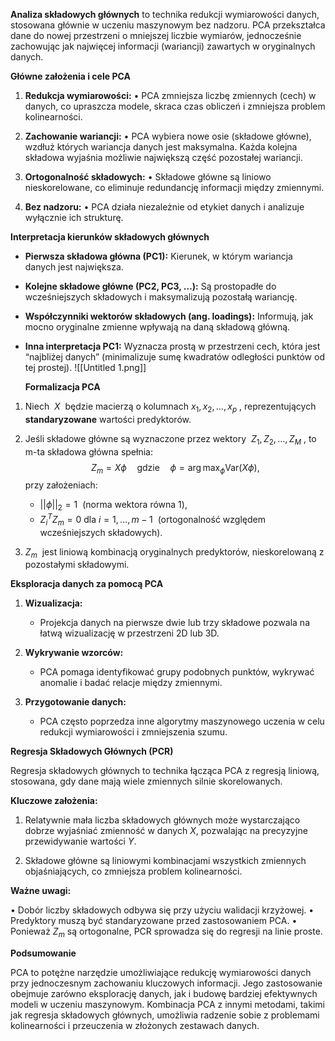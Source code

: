 **Analiza składowych głównych** to technika redukcji wymiarowości danych, stosowana głównie w uczeniu maszynowym bez nadzoru. PCA przekształca dane do nowej przestrzeni o mniejszej liczbie wymiarów, jednocześnie zachowując jak najwięcej informacji (wariancji) zawartych w oryginalnych danych.

**Główne założenia i cele PCA**

1. **Redukcja wymiarowości:**
	• PCA zmniejsza liczbę zmiennych (cech) w danych, co upraszcza modele, skraca czas obliczeń i zmniejsza problem kolinearności.

2. **Zachowanie wariancji:**
	• PCA wybiera nowe osie (składowe główne), wzdłuż których wariancja danych jest maksymalna. Każda kolejna składowa wyjaśnia możliwie największą część pozostałej wariancji.

3. **Ortogonalność składowych:**
	• Składowe główne są liniowo nieskorelowane, co eliminuje redundancję informacji między zmiennymi.

4. **Bez nadzoru:**
	• PCA działa niezależnie od etykiet danych i analizuje wyłącznie ich strukturę.


**Interpretacja kierunków składowych głównych**

- **Pierwsza składowa główna (PC1):** Kierunek, w którym wariancja danych jest największa.
- **Kolejne składowe główne (PC2, PC3, …):** Są prostopadłe do wcześniejszych składowych i maksymalizują pozostałą wariancję.
- **Współczynniki wektorów składowych (ang. loadings):** Informują, jak mocno oryginalne zmienne wpływają na daną składową główną.
- **Inna interpretacja PC1:** Wyznacza prostą w przestrzeni cech, która jest “najbliżej danych” (minimalizuje sumę kwadratów odległości punktów od tej prostej).
![[Untitled 1.png]]


  **Formalizacja PCA**

1. Niech  $X$  będzie macierzą o kolumnach $x_1, x_2, \dots, x_p$ , reprezentujących **standaryzowane** wartości predyktorów.

2. Jeśli składowe główne są wyznaczone przez wektory  $Z_1, Z_2, \dots, Z_M$ , to m-ta składowa główna spełnia: $$Z_m = X \phi \quad \text{gdzie} \quad \phi = \arg \max_{\phi} \text{Var}(X \phi),$$przy założeniach:
	- $||\phi||_2 = 1$  (norma wektora równa 1),
	- $Z_i^T Z_m = 0$ dla $i = 1, \dots, m-1$  (ortogonalność względem wcześniejszych składowych).

3. $Z_m$  jest liniową kombinacją oryginalnych predyktorów, nieskorelowaną z pozostałymi składowymi.

**Eksploracja danych za pomocą PCA**

1. **Wizualizacja:**
	- Projekcja danych na pierwsze dwie lub trzy składowe pozwala na łatwą wizualizację w przestrzeni 2D lub 3D.

2.  **Wykrywanie wzorców:**
	 - PCA pomaga identyfikować grupy podobnych punktów, wykrywać anomalie i badać relacje między zmiennymi.
	 
3. **Przygotowanie danych:**
	- PCA często poprzedza inne algorytmy maszynowego uczenia w celu redukcji wymiarowości i zmniejszenia szumu.

  

**Regresja Składowych Głównych (PCR)**

Regresja składowych głównych to technika łącząca PCA z regresją liniową, stosowana, gdy dane mają wiele zmiennych silnie skorelowanych.

**Kluczowe założenia:**

1. Relatywnie mała liczba składowych głównych może wystarczająco dobrze wyjaśniać zmienność w danych $X$, pozwalając na precyzyjne przewidywanie wartości $Y$.

2. Składowe główne są liniowymi kombinacjami wszystkich zmiennych objaśniających, co zmniejsza problem kolinearności.

  

**Ważne uwagi:**

• Dobór liczby składowych odbywa się przy użyciu walidacji krzyżowej.
• Predyktory muszą być standaryzowane przed zastosowaniem PCA.
• Ponieważ $Z_m$ są ortogonalne, PCR sprowadza się do regresji na linie proste.


**Podsumowanie**

PCA to potężne narzędzie umożliwiające redukcję wymiarowości danych przy jednoczesnym zachowaniu kluczowych informacji. Jego zastosowanie obejmuje zarówno eksplorację danych, jak i budowę bardziej efektywnych modeli w uczeniu maszynowym. Kombinacja PCA z innymi metodami, takimi jak regresja składowych głównych, umożliwia radzenie sobie z problemami kolinearności i przeuczenia w złożonych zestawach danych.



